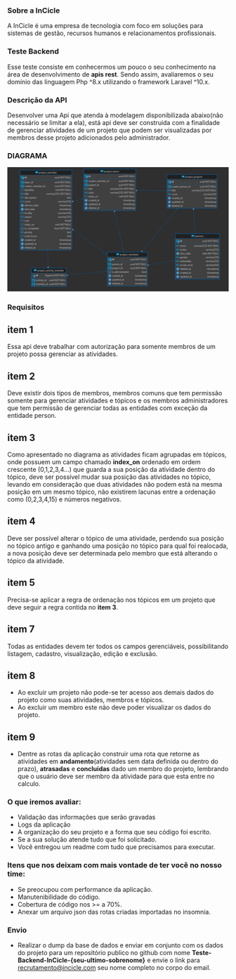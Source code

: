 ### Sobre a InCicle
A InCicle é uma empresa de tecnologia com foco em soluções para sistemas de gestão, recursos humanos e relacionamentos profissionais.
### Teste Backend
Esse teste consiste em conhecermos um pouco o seu conhecimento na área de desenvolvimento de **apis rest**.
Sendo assim, avaliaremos o seu domínio das linguagem Php ^8.x utilizando o framework Laravel ^10.x.
### Descrição da API
Desenvolver uma Api que atenda à modelagem disponibilizada abaixo(não necessário se limitar a ela), está api deve ser construida com a finalidade de gerenciar atividades de um projeto que podem ser visualizadas por membros desse projeto adicionados pelo administrador.

### DIAGRAMA

![Diagrama](https://github.com/InCicle/backend-test/blob/main/DER-testes.png?raw=true)

### **Requisitos**
## item 1
Essa api deve trabalhar com autorização para somente membros de um projeto possa gerenciar as atividades.
## item 2
Deve existir dois tipos de membros, membros comuns que tem permissão somente para gerenciar atividades e tópicos e os membros administradores que tem permissão de gerenciar todas as entidades com exceção da entidade person.
## item 3
Como apresentado no diagrama as atividades ficam agrupadas em tópicos, onde possuem um campo chamado **index_on** ordenado em ordem crescente (0,1,2,3,4...) que guarda a sua posição da atividade dentro do tópico, deve ser possível mudar sua posição das atividades no tópico, levando em consideração que duas atividades não podem está na mesma posição em um mesmo tópico, não existirem lacunas entre a ordenação como (0,2,3,4,15) e números negativos.
## item 4
Deve ser possível alterar o tópico de uma atividade, perdendo sua posição no tópico antigo e ganhando uma posição no tópico para qual foi realocada, a nova posição deve ser determinada pelo membro que está alterando o tópico da atividade.
## item 5
Precisa-se aplicar a regra de ordenação nos tópicos em um projeto que deve seguir a regra contida no **item 3**.
## item 7
Todas as entidades devem ter todos os campos gerenciáveis, possibilitando listagem, cadastro, visualização, edição e exclusão.
## item 8
 - Ao excluir um projeto não pode-se ter acesso aos demais dados do projeto como suas atividades, membros e tópicos.
 - Ao excluir um membro este não deve poder visualizar os dados do projeto.
## item 9
 - Dentre as rotas da aplicação construir uma rota que retorne as atividades em **andamento**(atividades sem data definida ou dentro do prazo), **atrasadas** e **concluídas** dado um membro do projeto, lembrando que o usuário deve ser membro da atividade para que esta entre no calculo.

### O que iremos avaliar:
- Validação das informações que serão gravadas
- Logs da aplicação
- A organização do seu projeto e a forma que seu código foi escrito.
- Se a sua solução atende tudo que foi solicitado.
- Você entregou um readme com tudo que precisamos para executar.
### Itens que nos deixam com mais vontade de ter você no nosso time:
- Se preocupou com performance da aplicação.
- Manutenibilidade do código.
- Cobertura de código nos >= a 70%.
- Anexar um arquivo json das rotas criadas importadas no insomnia.
### Envio
- Realizar o dump da base de dados e enviar em conjunto com os dados do projeto para um repositório publico no github com nome **Teste-Backend-InCicle-{seu-ultimo-sobrenome}** e envie o link para <recrutamento@incicle.com> seu nome completo no corpo do email.